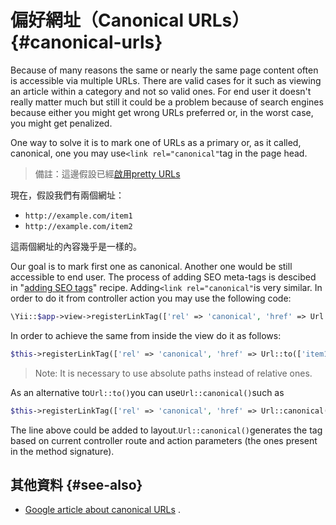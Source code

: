 # 偏好網址（Canonical URLs） {#canonical-urls}

Because of many reasons the same or nearly the same page content often is accessible via multiple URLs. There are valid cases for it such as viewing an article within a category and not so valid ones. For end user it doesn't really matter much but still it could be a problem because of search engines because either you might get wrong URLs preferred or, in the worst case, you might get penalized.

One way to solve it is to mark one of URLs as a primary or, as it called, canonical, one you may use`<link rel="canonical"`tag in the page head.

> 備註：這邊假設已經[啟用pretty URLs](/enable-pretty-urls.md)

現在，假設我們有兩個網址：

* `http://example.com/item1`
* `http://example.com/item2`

這兩個網址的內容幾乎是一樣的。

Our goal is to mark first one as canonical. Another one would be still accessible to end user. The process of adding SEO meta-tags is descibed in "[adding SEO tags](https://yii2-cookbook.readthedocs.io/adding-seo-tags/)" recipe. Adding`<link rel="canonical"`is very similar. In order to do it from controller action you may use the following code:

```php
\Yii::$app->view->registerLinkTag(['rel' => 'canonical', 'href' => Url::to(['item1'], true)]);
```

In order to achieve the same from inside the view do it as follows:

```php
$this->registerLinkTag(['rel' => 'canonical', 'href' => Url::to(['item1'], true)]);
```

> Note: It is necessary to use absolute paths instead of relative ones.

As an alternative to`Url::to()`you can use`Url::canonical()`such as

```php
$this->registerLinkTag(['rel' => 'canonical', 'href' => Url::canonical()]);
```

The line above could be added to layout.`Url::canonical()`generates the tag based on current controller route and action parameters \(the ones present in the method signature\).

## 其他資料 {#see-also}

* [Google article about canonical URLs](https://support.google.com/webmasters/answer/139066?hl=zh-Hant)
  .



